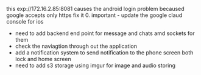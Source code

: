 this exp://172.16.2.85:8081 causes the android login problem becaused google accepts only https fix it
0. important - update the google claud console for ios


* need to add backend end point for message and chats amd sockets for them
* check the naviagtion through out the application
* add a notification system to send notification to the phone screen both lock and home screen
* need to add s3 storage using imgur for image and audio storing 